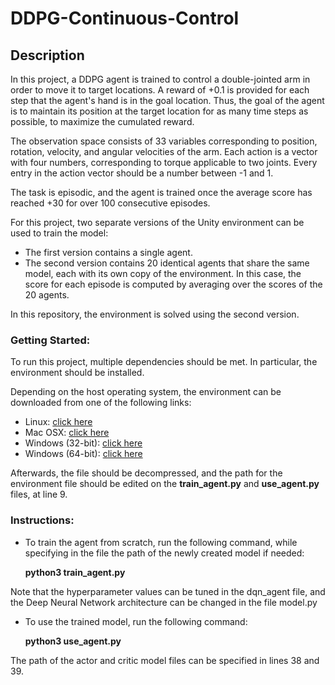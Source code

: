 # DDPG-Continuous-Control

## Description

In this project, a DDPG agent is trained to control a double-jointed arm in order to move it to target locations. A reward of +0.1 is provided for each step that the agent's hand is in the goal location. Thus, the goal of the agent is to maintain its position at the target location for as many time steps as possible, to maximize the cumulated reward.

The observation space consists of 33 variables corresponding to position, rotation, velocity, and angular velocities of the arm. Each action is a vector with four numbers, corresponding to torque applicable to two joints. Every entry in the action vector should be a number between -1 and 1.

The task is episodic, and the agent is trained once the average score has reached +30 for over 100 consecutive episodes.

For this project, two separate versions of the Unity environment can be used to train the model:
- The first version contains a single agent.
- The second version contains 20 identical agents that share the same model, each with its own copy of the environment. In this case, the score for each episode is computed by averaging over the scores of the 20 agents.

In this repository, the environment is solved using the second version.

### Getting Started: 
To run this project, multiple dependencies should be met. In particular, the environment should be installed. 

Depending on the host operating system, the environment can be downloaded from one of the following links:
- Linux: [click here](https://s3-us-west-1.amazonaws.com/udacity-drlnd/P2/Reacher/one_agent/Reacher_Linux.zip)
- Mac OSX: [click here](https://s3-us-west-1.amazonaws.com/udacity-drlnd/P2/Reacher/Reacher.app.zip)
- Windows (32-bit): [click here](https://s3-us-west-1.amazonaws.com/udacity-drlnd/P2/Reacher/Reacher_Windows_x86.zip)
- Windows (64-bit): [click here](https://s3-us-west-1.amazonaws.com/udacity-drlnd/P2/Reacher/one_agent/Reacher_Windows_x86_64.zip)
    
Afterwards, the file should be decompressed, and the path for the environment file should be edited on the **train_agent.py** and **use_agent.py** files, at line 9. 

### Instructions:
- To train the agent from scratch, run the following command, while specifying in the file the path of the newly created model if needed:

    **python3 train_agent.py**

Note that the hyperparameter values can be tuned in the dqn_agent file, and the Deep Neural Network architecture can be changed in the file model.py 

- To use the trained model, run the following command:

    **python3 use_agent.py**
    
The path of the actor and critic model files can be specified in lines 38 and 39. 
